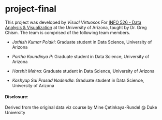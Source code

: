 # project-final

This project was developed by *Visual Virtuosos* For [INFO 526 - Data Analysis & Visualization](https://datavizaz.org/) at the University of Arizona, taught by Dr. Greg Chism. The team is comprised of the following team members.

-   *Jothish Kumar Polaki*: Graduate student in Data Science, University of Arizona

-   *Partha Koundinya P*: Graduate student in Data Science, University of Arizona

-   *Harshit Mehra*: Graduate student in Data Science, University of Arizona

-   *Kashyap Sai Prasad Nadendla*: Graduate student in Data Science, University of Arizona

#### Disclosure:
Derived from the original data viz course by Mine Çetinkaya-Rundel @ Duke University

